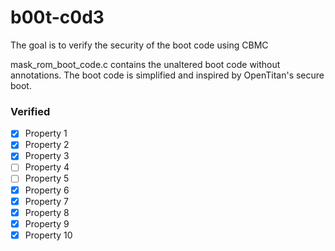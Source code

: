 # b00t-c0d3
The goal is to verify the security of the boot code using CBMC

mask_rom_boot_code.c contains the unaltered boot code without annotations. The boot code is simplified and inspired by OpenTitan's secure boot.


### Verified
- [x] Property 1
- [x] Property 2
- [x] Property 3
- [ ] Property 4
- [ ] Property 5
- [x] Property 6
- [x] Property 7
- [x] Property 8
- [x] Property 9
- [x] Property 10
